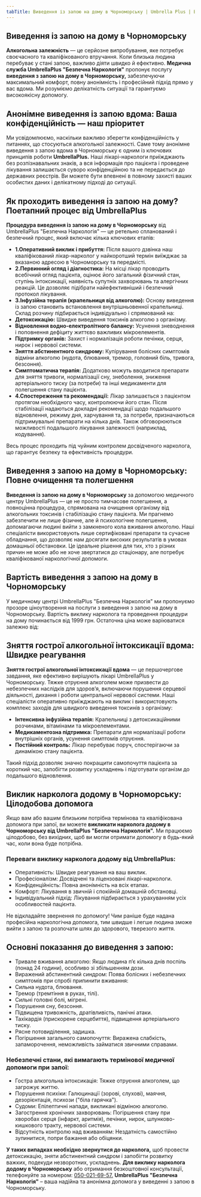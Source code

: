 ```yaml
---
tabTitle: Виведення із запою на дому в Чорноморську | Umbrella Plus | Від 1999 грн
---
```


## Виведення із запою на дому в Чорноморську

**Алкогольна залежність** — це серйозне випробування, яке потребує своєчасного та кваліфікованого втручання. Коли близька людина перебуває у стані запою, важливо діяти швидко й ефективно. **Медична служба UmbrellaPlus "Безпечна Наркологія"** пропонує послугу **виведення з запою на дому в Чорноморську,** забезпечуючи максимальний комфорт, повну анонімність і професійний підхід прямо у вас вдома. Ми розуміємо делікатність ситуації та гарантуємо високоякісну допомогу.

## Анонімне виведення із запою вдома: Ваша конфіденційність — наш пріоритет

Ми усвідомлюємо, наскільки важливо зберегти конфіденційність у питаннях, що стосуються алкогольної залежності. Саме тому анонімне виведення з запою вдома в Чорноморську є одним із ключових принципів роботи **UmbrellaPlus.** Наші лікарі-наркологи приїжджають без розпізнавальних знаків, а вся інформація про пацієнта і проведене лікування залишається суворо конфіденційною та не передається до державних реєстрів. Ви можете бути впевнені в повному захисті ваших особистих даних і делікатному підході до ситуації.

## Як проходить виведення із запою на дому? Поетапний процес від UmbrellaPlus

**Процедура виведення із запою на дому в Чорноморську** від UmbrellaPlus "Безпечна Наркологія" — це ретельно спланований і безпечний процес, який включає кілька ключових етапів:

* **1.Оперативний виклик і прибуття:** Після вашого дзвінка наш кваліфікований лікар-нарколог у найкоротший термін виїжджає за вказаною адресою в Чорноморську та передмісті.
* **2.Первинний огляд і діагностика:** На місці лікар проводить всебічний огляд пацієнта, оцінює його загальний фізичний стан, ступінь інтоксикації, наявність супутніх захворювань та алергічних реакцій. Це дозволяє підібрати найефективніший і безпечний протокол лікування.
* **3.Інфузійна терапія (крапельниця від алкоголю):** Основу виведення із запою становить встановлення внутрішньовенної крапельниці. Склад розчину підбирається індивідуально і спрямований на:
* **Детоксикацію:** Швидке виведення токсинів алкоголю з організму.
* **Відновлення водно-електролітного балансу:** Усунення зневоднення і поповнення дефіциту життєво важливих мікроелементів.
* **Підтримку органів:** Захист і нормалізація роботи печінки, серця, нирок і нервової системи.
* **Зняття абстинентного синдрому:** Купірування болісних симптомів відміни алкоголю (нудота, блювання, тремор, головний біль, тривога, безсоння).
* **Симптоматична терапія:** Додатково можуть вводитися препарати для зняття тривоги, нормалізації сну, знеболення, зниження артеріального тиску (за потреби) та інші медикаменти для полегшення стану пацієнта.
* **4.Спостереження та рекомендації:** Лікар залишається з пацієнтом протягом необхідного часу, контролюючи його стан. Після стабілізації надаються докладні рекомендації щодо подальшого відновлення, режиму дня, харчування та, за потреби, призначаються підтримувальні препарати на кілька днів. Також обговорюються можливості подальшого лікування залежності (наприклад, кодування).

Весь процес проходить під чуйним контролем досвідченого нарколога, що гарантує безпеку та ефективність процедури.

## Виведення з запою на дому в Чорноморську: Повне очищення та полегшення

**Виведення із запою на дому в Чорноморську** за допомогою медичного центру UmbrellaPlus — це не просто тимчасове полегшення, а повноцінна процедура, спрямована на очищення організму від алкогольних токсинів і стабілізацію стану пацієнта. Ми прагнемо забезпечити не лише фізичне, але й психологічне полегшення, допомагаючи людині вийти з замкненого кола вживання алкоголю.
Наші спеціалісти використовують лише сертифіковані препарати та сучасне обладнання, що дозволяє нам досягати високих результатів в умовах домашньої обстановки. Це ідеальне рішення для тих, хто з різних причин не може або не хоче звертатися до стаціонару, але потребує кваліфікованої наркологічної допомоги.

## Вартість виведення з запою на дому в Чорноморську

У медичному центрі UmbrellaPlus "Безпечна Наркологія" ми пропонуємо прозоре ціноутворення на послуги з виведення з запою на дому в Чорноморську. Вартість виклику нарколога та проведення процедури на дому починається від 1999 грн. Остаточна ціна може варіюватися залежно від:

## Зняття гострої алкогольної інтоксикації вдома: Швидке реагування

**Зняття гострої алкогольної інтоксикації вдома** — це першочергове завдання, яке ефективно вирішують лікарі UmbrellaPlus у Чорноморську. Тяжке отруєння алкоголем може призвести до небезпечних наслідків для здоров’я, включаючи порушення серцевої діяльності, дихання і роботи центральної нервової системи.
Наші спеціалісти оперативно приїжджають на виклик і використовують комплекс заходів для швидкого виведення токсинів з організму:

* **Інтенсивна інфузійна терапія:** Крапельниці з детоксикаційними розчинами, вітамінами та мікроелементами.
* **Медикаментозна підтримка:** Препарати для нормалізації роботи внутрішніх органів, усунення симптомів отруєння.
* **Постійний контроль:** Лікар перебуває поруч, спостерігаючи за динамікою стану пацієнта.

Такий підхід дозволяє значно покращити самопочуття пацієнта за короткий час, запобігти розвитку ускладнень і підготувати організм до подальшого відновлення.

## Виклик нарколога додому в Чорноморську: Цілодобова допомога

Якщо вам або вашим близьким потрібна термінова та кваліфікована допомога при запої, ви можете **викликати нарколога додому в Чорноморську від UmbrellaPlus "Безпечна Наркологія".** Ми працюємо цілодобово, без вихідних, щоб ви могли отримати допомогу в будь-який час, коли вона буде потрібна.

### Переваги виклику нарколога додому від UmbrellaPlus:

* Оперативність: Швидке реагування на ваш виклик.
* Професіоналізм: Досвідчені та ліцензовані лікарі-наркологи.
* Конфіденційність: Повна анонімність на всіх етапах.
* Комфорт: Лікування в звичній і спокійній домашній обстановці.
* Індивідуальний підхід: Лікування підбирається з урахуванням усіх особливостей пацієнта.

Не відкладайте звернення по допомогу! Чим раніше буде надана професійна наркологічна допомога, тим швидше і легше людина зможе вийти з запою та розпочати шлях до здорового, тверезого життя.

## Основні показання до виведення з запою:

* Тривале вживання алкоголю: Якщо людина п’є кілька днів поспіль (понад 24 години), особливо зі збільшенням дози.
* Виражений абстинентний синдром: Поява болісних і небезпечних симптомів при спробі припинити вживання:
* Сильна нудота, блювання.
* Тремор (тремтіння в руках, тілі).
* Сильні головні болі, мігрені.
* Порушення сну, безсоння.
* Підвищена тривожність, дратівливість, панічні атаки.
* Тахікардія (прискорене серцебиття), підвищення артеріального тиску.
* Рясне потовиділення, задишка.
* Погіршення загального самопочуття: Виражена слабкість, запаморочення, неможливість займатися звичними справами.

### Небезпечні стани, які вимагають термінової медичної допомоги при запої:

* Гостра алкогольна інтоксикація: Тяжке отруєння алкоголем, що загрожує життю.
* Порушення психіки: Галюцинації (зорові, слухові), маячня, дезорієнтація, психози ("біла гарячка").
* Судоми: Епілептичні напади, викликані відміною алкоголю.
* Загострення хронічних захворювань: Погіршення стану при хворобах серця (інфаркт, аритмія), печінки, нирок, шлунково-кишкового тракту, нервової системи.
* Відсутність контролю над вживанням: Нездатність самостійно зупинитися, попри бажання або обіцянки.

**У таких випадках необхідно звернутися до нарколога,** щоб провести детоксикацію, зняти абстинентний синдром і запобігти розвитку важких, подекуди незворотних, ускладнень.
**Для виклику нарколога додому в Чорноморську** або отримання безкоштовної консультації, телефонуйте за номером: [050-021-69-57.](tel:0500216957)
**UmbrellaPlus "Безпечна Наркологія"** – ваша надійна та анонімна допомога у виведенні з запою в Чорноморську.
